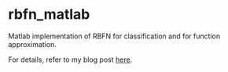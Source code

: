 # rbfn_matlab
Matlab implementation of RBFN for classification and for function approximation.

For details, refer to my blog post [here](http://mccormickml.com/2013/08/16/rbf-network-matlab-code/).
